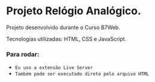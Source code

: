 # Projeto Relógio Analógico.

Projeto desenvolvido durante o Curso B7Web. 

Tecnologias utilizadas: HTML, CSS e JavaScript.

<!-- ### Instalação:

- `npm install` -->

### Para rodar:

- `Eu uso a extensão Live Server`
- `Também pode ser executado direto pelo arquivo HTML`